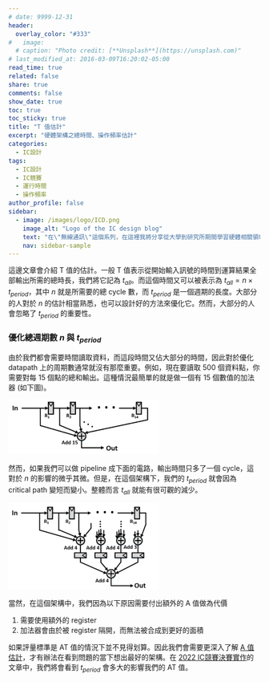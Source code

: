 ```yaml
---
# date: 9999-12-31
header:
  overlay_color: "#333"
#   image: 
  # caption: "Photo credit: [**Unsplash**](https://unsplash.com)"
# last_modified_at: 2016-03-09T16:20:02-05:00
read_time: true
related: false
share: true
comments: false
show_date: true
toc: true
toc_sticky: true
title: "T 值估計"
excerpt: "硬體架構之總時間、操作頻率估計"
categories:
  - IC設計
tags:
  - IC設計
  - IC競賽
  - 運行時間
  - 操作頻率
author_profile: false
sidebar:
  - image: /images/logo/ICD.png
    image_alt: "Logo of the IC design blog"
    text: "在\"無線通訊\"這個系列，在這裡我將分享從大學到研究所期間學習硬體相關領域的經驗和學問。我深入研究了許多硬體相關的議題，包括適合硬體的演算法、電路設計、晶片製造等等。希望透過分享，可以為對硬體有興趣的讀者提供有價值的知識和經驗。非常歡迎大家在寄信與我討論或分享您的看法和經驗，一起學習與成長！"
    nav: sidebar-sample
---
```

這邊文章會介紹 T 值的估計。一般 T 值表示從開始輸入訊號的時間到運算結果全部輸出所需的總時長，我們將它記為 $t_{all}$。而這個時間又可以被表示為 $t_{all}=n\times{}t_{period}$，其中 $n$ 就是所需要的總 cycle 數，而 $t_{period}$ 是一個週期的長度。大部分的人對於 $n$ 的估計相當熟悉，也可以設計好的方法來優化它。然而，大部分的人會忽略了 $t_{period}$ 的重要性。

### 優化總週期數 $n$ 與 $t_{period}$
由於我們都會需要時間讀取資料，而這段時間又佔大部分的時間，因此對於優化 datapath 上的周期數通常就沒有那麼重要。例如，現在要讀取 500 個資料點，你需要對每 15 個點的總和輸出。這種情況最簡單的就是做一個有 15 個數值的加法器 (如下圖)。

<img src="/images/post_ICD/15filter.png" alt="sum filter 15" width=300>

然而，如果我們可以做 pipeline 成下面的電路，輸出時間只多了一個 cycle，這對於 $n$ 的影響的微乎其微。但是，在這個架構下，我們的 $t_{period}$ 就會因為 critical path 變短而變小。整體而言 $t_{all}$ 就能有很可觀的減少。

<img src="/images/post_ICD/15filter_pipe.png" alt="pipelined sum filter 15" width=300>

當然，在這個架構中，我們因為以下原因需要付出額外的 A 值做為代價

1. 需要使用額外的 register
2. 加法器會由於被 register 隔開，而無法被合成到更好的面積

如果評量標準是 AT 值的情況下並不見得划算。因此我們會需要更深入了解 [A 值估計](/ic設計/ICD_02)，才有辦法在看到問題的當下想出最好的架構。在 [2022 IC競賽決賽實作](/ic設計/ICD_06)的文章中，我們將會看到 $t_{period}$ 會多大的影響我們的 AT 值。
